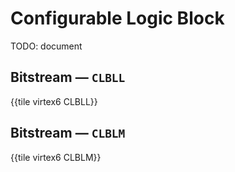 # Configurable Logic Block

TODO: document


## Bitstream — `CLBLL`

{{tile virtex6 CLBLL}}


## Bitstream — `CLBLM`

{{tile virtex6 CLBLM}}
